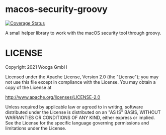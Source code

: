macos-security-groovy
=====================

[![Coverage Status](https://coveralls.io/repos/github/wooga/macos-security.groovy/badge.svg?branch=master)](https://coveralls.io/github/wooga/macos-security.groovy?branch=master)

A small helper library to work with the macOS security tool through groovy.

LICENSE
=======

Copyright 2021 Wooga GmbH

Licensed under the Apache License, Version 2.0 (the "License");
you may not use this file except in compliance with the License.
You may obtain a copy of the License at

<http://www.apache.org/licenses/LICENSE-2.0>

Unless required by applicable law or agreed to in writing, software
distributed under the License is distributed on an "AS IS" BASIS,
WITHOUT WARRANTIES OR CONDITIONS OF ANY KIND, either express or implied.
See the License for the specific language governing permissions and
limitations under the License.
